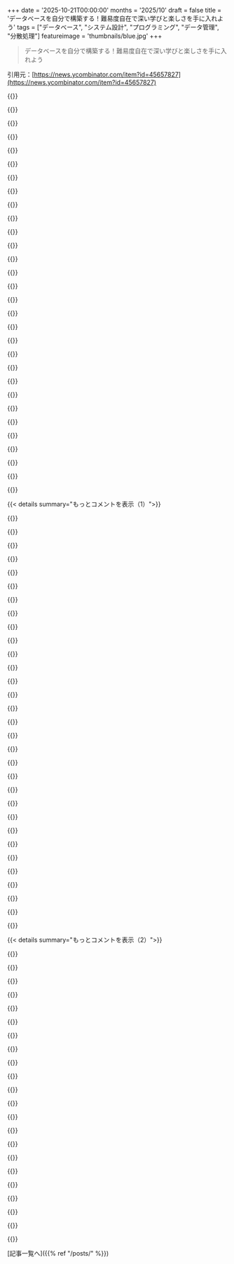 +++
date = '2025-10-21T00:00:00'
months = '2025/10'
draft = false
title = 'データベースを自分で構築する！難易度自在で深い学びと楽しさを手に入れよう'
tags = ["データベース", "システム設計", "プログラミング", "データ管理", "分散処理"]
featureimage = 'thumbnails/blue.jpg'
+++

> データベースを自分で構築する！難易度自在で深い学びと楽しさを手に入れよう

引用元：[https://news.ycombinator.com/item?id=45657827](https://news.ycombinator.com/item?id=45657827)




{{<matomeQuote body="この記事の元ネタは『Designing Data-Intensive Applications』って本だよ。O’Reillyのこのページで確認できるよ。<br>https://www.oreilly.com/library/view/designing-data-intensiv..." userName="nansdotio" createdAt="2025/10/21 16:31:51" color="#785bff">}}




{{<matomeQuote body="この記事は魅力的に書かれてるけど、データベースの定義に異論があるな。「永続的なデータ保存と効率的な検索」は、ファイルフォーマットかアクセスメソッドって呼ばれることが多いよ。俺が思うに、データベースのホントのキモは「クエリ評価」だね。PrologやSQLみたいな言語で質問を表現して、インデックスやマテリアライズドビューなんかで効率的に答えることだよ。dbmやISAMはデータベースじゃないけど、SQLiteのインメモリはデータベースだ。" userName="kragen" createdAt="2025/10/22 11:57:27" color="#ff5733">}}




{{<matomeQuote body="「永続的にデータを保存して、効率的に検索する」っていう定義の「効率的に」って言葉、見落としてるんじゃない？" userName="mb2100" createdAt="2025/10/23 11:05:43" color="">}}




{{<matomeQuote body="いや、見落としてないよ。多分、お前がISAMとかdbmが何かわかってないから、そう思うんだろうな。" userName="kragen" createdAt="2025/10/23 19:10:50" color="">}}




{{<matomeQuote body="数ヶ月前にErlangで自分なりのDBを組んだよ。Bitcaskとriak_coreは使ったけど、レプリケーションや耐障害性は自分でやった。めっちゃ楽しかったな。KVデータベースは、JSONのシリアライズ／デシリアライズから始めて、最終的にちゃんとしたレプリケートされたDBを作って、簡単なクエリ言語まで作ったんだ。難易度を自在に変えられるのがいいよ。" userName="tombert" createdAt="2025/10/22 01:47:43" color="#38d3d3">}}




{{<matomeQuote body="リポジトリとかある？プロダクションレディじゃなくてもいいよ。mnesiaやCouchDBと比べて、どうやってレプリケーションを処理したのか興味あるんだ。特にErlangがJSONをネイティブサポートした今、どうしてるか知りたいな。" userName="marci" createdAt="2025/10/22 07:20:05" color="#ff5c5c">}}




{{<matomeQuote body="ごめん、プライベートリポジトリなんだ。製品として売る野望があって、まだ諦めてないからね。でも、ほとんどの概念はオープンソースのriak_coreから来てるよ。ここだよ。<br>https://github.com/OpenRiak/riak_core" userName="tombert" createdAt="2025/10/22 13:51:52" color="#38d3d3">}}




{{<matomeQuote body="この記事のデザインと例がすごくいいね。めちゃくちゃ読みやすいよ。こういう演習はホント楽しいし、ゼロから何かを始めるのは自分の知識がどれだけあるか試される、いい機会になるんだ。" userName="skeptrune" createdAt="2025/10/21 19:10:29" color="">}}




{{<matomeQuote body="最初は「自分でDB作るな、KVデータベースも使うな、SQL使え」って即座に却下したくなったんだ。でも、よく考えたら、俺がそう言うのは、SQLを避けるために自分でDB作ったりKVデータベース使ったりして、結局SQLをひどく再発明してた経験があるからだなって。この経験は学ぶ価値があるかもしれないね。" userName="ashleyn" createdAt="2025/10/21 19:53:31" color="#ff33a1">}}




{{<matomeQuote body="ちょっとした批判だけど、Lorem ipsumの例を使ってるのが唯一気になるな。あれを見ると読み飛ばしたくなるから、現実的なデータの方が好きだよ。それ以外は、ホントにクールな記事だね。" userName="kevinqi" createdAt="2025/10/21 19:44:57" color="#ff5733">}}




{{<matomeQuote body="このリンクにある`exampledb.py`ってやつ、面白いかもよ。SQL文を生成してくれて、顧客や商品のデータを挿入してくれるんだ。テーブルも作ってくれるよ。会計の例だからちょっとつまんないけど、ランダムなデータが良い味出してるね。今はLLMがあるから、もっと面白いデータ作れるかもな。<br>http://canonical.org/~kragen/sw/dev3/exampledb.py" userName="kragen" createdAt="2025/10/22 12:01:11" color="#ff5733">}}




{{<matomeQuote body="俺も同じこと言おうと思ってたんだ。Lorem Ipsumだとデータが区別しにくいよね。動的な例だとテキスト生成が必要なのはわかるけど、ラテン語はベストな選択じゃないと思うな。記事は良かったよ、ありがとう！" userName="WD-42" createdAt="2025/10/21 20:32:26" color="">}}




{{<matomeQuote body="fooとかbarを例に使われると、俺も同じように感じるよ。" userName="doublerabbit" createdAt="2025/10/21 23:27:57" color="">}}




{{<matomeQuote body="誰かに、動物を例に使うのがいいってアドバイスもらったよ。できればサイズとか色が全然違う動物がいいって。そうするとみんなすぐにイメージできて、記憶に残るんだって。" userName="samwho" createdAt="2025/10/22 07:23:52" color="">}}




{{<matomeQuote body="記事はすごくいいんだけど、ハッシュテーブルがなんで高速で定数時間検索なのか、もっと詳しく説明してほしいな。インデックスがDBを速くする理由の核心だからさ。" userName="shellfishgene" createdAt="2025/10/22 08:38:32" color="#38d3d3">}}




{{<matomeQuote body="データベースを作るなら、この無料のオンラインブックもおすすめだよ！<br>https://build-your-own.org/database/" userName="myth_drannon" createdAt="2025/10/21 20:02:52" color="#ff5c5c">}}




{{<matomeQuote body="たしか1年くらい前だったかな、ここで誰かがbashの例でデータベースの概念を説明してる記事を見たんだけど（“bashでDBを書く”みたいなやつ）、どこにも見当たらないんだよね。誰か知ってる人いる？" userName="bionsystem" createdAt="2025/10/21 21:12:09" color="">}}




{{<matomeQuote body="これかな？<br>https://tontinton.com/posts/database-fundementals/" userName="pandaec" createdAt="2025/10/22 14:49:22" color="#ff5c5c">}}




{{<matomeQuote body="元記事の投稿者がブログで使ってるフレームワークはこれだよ。<br>https://github.com/nandanmen/NotANumber" userName="liqilin1567" createdAt="2025/10/22 13:20:42" color="">}}




{{<matomeQuote body="LSM treesはDynamoDBの基盤データ構造だけど、8000万rpsを捌けるってのはちょっと誤解を招くかな。LSMはノードレベルのストレージエンジンで使われてるだけで、分散システム全体でどうスケールするかは説明してないもんね。昔のDynamoはBerkeleyDB（B-treeかLSM）だったけど、2012年の論文からは完全にLSMベースになったって聞いたよ。" userName="jumploops" createdAt="2025/10/21 21:42:41" color="#ff5c5c">}}




{{<matomeQuote body="「こうしなきゃ」って考えると、やることが多すぎて頭がパンクしちゃうから、「maker」になれないんだよね。この記事も最初は面白いんだけど、どんどんストレスに感じてくる。汎用データベースを作りたいわけじゃないけど、もっと小さなタスクでも考えすぎちゃうんだ。" userName="keybored" createdAt="2025/10/21 20:05:49" color="">}}




{{<matomeQuote body="俺も全く同じ問題を抱えてたけど、最近は「信じること」が大事だって気づいて、かなり良くなったんだ。成功すると信じれば、問題は一時的な障害になる。でも失敗するって信じちゃうと、どんな問題も絶望的なものに見えちゃうからね。" userName="ozgrakkurt" createdAt="2025/10/22 08:04:49" color="#ff5c5c">}}




{{<matomeQuote body="君の意見は分かるんだけど、細かい情報を読むのと、それに深く関わるのは違うって思うんだ。もし本当にその要件を満たそうとしてるなら、すごく夢中になれるだろうけど、そうでなければ読み飛ばしちゃうよね。今週引っ越しなんだけど、考えるのはすっごく大変なのに、実際にやるのはそれほどでもないんだよ。" userName="browningstreet" createdAt="2025/10/21 20:13:34" color="#ff33a1">}}




{{<matomeQuote body="ADHDの可能性を考えたことある？" userName="nawgz" createdAt="2025/10/21 21:11:20" color="">}}




{{<matomeQuote body="データベースが内部でどう動くのか、ビジュアルも使ってすごく分かりやすく説明されてるね。筆者は素晴らしい先生だわ。" userName="TheAnkurTyagi" createdAt="2025/10/22 07:07:43" color="">}}




{{<matomeQuote body="この「first principles」アプローチで説明するやり方が本当に大好きだよ。これを読み進めると、その時々で何を解決すべき問題で、それがどんな別の問題を引き起こすのかを理解できて、最終的に納得できる解決策にたどり着けるんだ。" userName="constantcrying" createdAt="2025/10/21 20:23:15" color="">}}




{{<matomeQuote body="もし筆者がこれ読んでたら、サイトにRSSフィードを追加してくれない？Feedlyに追加したいんだけど。" userName="chrisallick" createdAt="2025/10/21 20:18:06" color="">}}




{{<matomeQuote body="Kill The Newsletterってサービスが、メール配信しかしてないサイトをフォローするのにすごく便利だよ。https://kill-the-newsletter.com/" userName="jayfair" createdAt="2025/10/22 05:42:49" color="#ff5733">}}




{{<matomeQuote body="omg天才じゃん、笑。こんなにシンプルで賢いユーティリティってすごいな。これ、Chrome拡張機能作ってみようかな。" userName="chrisallick" createdAt="2025/10/23 02:17:06" color="#ff33a1">}}




{{<matomeQuote body="これ、追加するのめっちゃ楽しみだったんだ！全体的にプロダクションの質が高いのに、見つからなくてマジでびっくりしたよ。" userName="jamwil" createdAt="2025/10/22 01:21:12" color="">}}




{{< details summary="もっとコメントを表示（1）">}}

{{<matomeQuote body="大学の卒業制作の一つで、C言語で基本的なデータベースを設計・プログラミングしたんだ。20年経った今でも、それがプロジェクトの中で一番面白かったと思ってるよ。" userName="darkstar_16" createdAt="2025/10/22 07:36:43" color="#ff5733">}}




{{<matomeQuote body="＞問題：データを永続的に保存し、後で効率的に参照するにはどうすればいいか？<br>ってあるけど、実際問題としてトランザクションがないなら、まだデータベースとは言えないと思うな。" userName="FpUser" createdAt="2025/10/21 19:35:08" color="#ff33a1">}}




{{<matomeQuote body="多くのデータベースはそうは思わないだろうね。" userName="dangoodmanUT" createdAt="2025/10/21 19:50:30" color="">}}




{{<matomeQuote body="代わりに2フェーズコミットを実装できるよ。データ管理でちょっと計画が必要だけど、こっちの方がずっとエレガントでスケールすると思うな。DBトランザクションは高価で無駄に複雑だよ。<br>シンプルな2フェーズコミットなら、最初は全レコードを’保留中’としてマークして、関連行が全て挿入されたら’確定済み’に更新すればOK。タイムスタンプを記録すれば再開場所が分かるしね。以前、IDをハッシュ化して特定のプロセスにマッピングし、複数プロセスが並行して決済するシステムを作ったんだけど、これめっちゃスケールしたよ。" userName="socketcluster" createdAt="2025/10/22 02:57:52" color="#ff5733">}}




{{<matomeQuote body="＞’代わりに2フェーズコミットを実装できる’ってあるけど、2フェーズコミットはシステムが分散している時のトランザクション実装の特定の方法だよ。’代わりに’って話じゃないよね。" userName="FpUser" createdAt="2025/10/22 06:06:41" color="#ff5733">}}




{{<matomeQuote body="システムは分散型である必要はないよ。一般的に、レコードの挿入とそれらの決済を分けるだけでいいんだ。" userName="socketcluster" createdAt="2025/10/23 22:32:52" color="">}}




{{<matomeQuote body="何か良いことを見つけたかもしれないね。" userName="FpUser" createdAt="2025/10/21 19:59:16" color="">}}




{{<matomeQuote body="でも、それってウェブスケールだよ！" userName="alecco" createdAt="2025/10/21 20:06:37" color="">}}




{{<matomeQuote body="「Sorting in Practice」セクションの最初の例が壊れてるみたいだよ。テキストではインメモリでソートしてからディスクに書き出すって言ってるのに、例だとディスクに書き出す時にリストが未ソートになっちゃうんだ。追記：Recapセクションのflush例（2番目のやつ）も同じことをしてるね。そこではレコードがソート順にファイルに書き込まれるって書いてあるのに。" userName="exdeejay_" createdAt="2025/10/21 20:34:06" color="#785bff">}}




{{<matomeQuote body="この4週間くらいずっとtriple store作りに時間を費やしてたんだ！この記事がもっと早く出てたらよかったな。ここに書いてあるいくつかの洞察は、俺が理解するのにかなり時間がかかったからね :)" userName="0xb0565e486" createdAt="2025/10/21 20:44:54" color="#ff5733">}}




{{<matomeQuote body="すごく良い記事だね。俺は開発者の活動を、各開発者がキーでコミットがバリューの時系列キーバリューシステムとしてモデリングしてるんだ。<br>同じ問題に直面したよ：ログがすぐ増える、インデックスが重くなる、範囲クエリが遅くなる。<br>セグメントを圧縮する時、何を捨てるかどう決めてる？鮮度と保持のバランスって難しいよね。" userName="vladpowerman" createdAt="2025/10/21 20:52:47" color="#38d3d3">}}




{{<matomeQuote body="データ量はどのくらいあるの？俺は12年分の開発データを持ってるけど、レポートは数秒、いやミリ秒単位で生成されるよ。キーパターンはどうなってる？キー設計の問題に聞こえるけど。" userName="withinboredom" createdAt="2025/10/22 07:50:30" color="#ff5c5c">}}




{{<matomeQuote body="素晴らしい投稿だし、ウェブサイトも美しいね。memtableが満杯になった時に起こるflush操作で少し混乱しちゃったんだ。新しいオンディスクセグメントが作成されるって簡単なメモがあれば助かるかな。最後のrecapでもセグメンテーションが触れられてないみたい。" userName="LourensT" createdAt="2025/10/22 10:08:39" color="#ff33a1">}}




{{<matomeQuote body="最後の方で少し曖昧になるね。インデックスは別々の（部分的な）エンティティとして描かれてるけど、これらは全部別々のファイルに保存するのかな？もしそうなら、レコードを検索するためにそれら全部を開く必要があるの？" userName="curtisblaine" createdAt="2025/10/22 07:38:14" color="#ff5c5c">}}




{{<matomeQuote body="D.B. Cooperにインスパイアされたシンプルなキーバリューストアがこれだよ。`~/bin/cooper-db-set`と`~/bin/cooper-db-get`のシェルスクリプトが書いてあるね。キーとバリューを`/dev/null`に書き込むってジョークかな。" userName="235ylkj" createdAt="2025/10/21 19:01:43" color="">}}




{{<matomeQuote body="/dev/nullは再起動後も永続的だしキャッシュにも優しいから、バッチリカバーしてくれるよ。" userName="MathMonkeyMan" createdAt="2025/10/21 19:49:39" color="">}}




{{<matomeQuote body="もうすでに、アクセス集中しすぎてダウンしちゃったみたいだね。" userName="DiabloD3" createdAt="2025/10/21 20:05:14" color="">}}




{{<matomeQuote body="このブログ記事のレイアウト、俺だけがめちゃくちゃ気に入ってるのかな？" userName="orliesaurus" createdAt="2025/10/21 21:05:59" color="">}}




{{<matomeQuote body="インタラクティブなのは素晴らしいけど、これ『Designing Data-Intensive Applications』から完全にパクってるじゃん。文字通り全部の内容が第3章のインタラクティブ版だよ。引用元を明記すべきじゃない？" userName="saxelsen" createdAt="2025/10/21 20:48:03" color="#ff5733">}}




{{<matomeQuote body="やあ！記事の著者だよ。文章自体は俺自身の言葉なんだけど、論理構造と例は確かにDDIAの第3章を基にしてたんだ。これは俺のミスだね。サイトは適切な引用元表記に更新されたよ。" userName="nansdotio" createdAt="2025/10/22 15:19:21" color="#ff33a1">}}




{{<matomeQuote body="ありがとう、これをスレッドのトップテキストに追加したよ。" userName="tomhow" createdAt="2025/10/22 00:09:22" color="">}}




{{<matomeQuote body="おいおい、それじゃ不十分だろ。a) 親コメントは“丸パクリ”って言ってたのに、君は“インスパイアされた”って薄めてるけど、どっちなの？ b) HNでこの投稿を編集しただけで、実際の元の記事にはまだ引用元が一切書かれてないよ。" userName="oneeyedpigeon" createdAt="2025/10/22 09:14:12" color="#ff5c5c">}}




{{<matomeQuote body="うん、その通りだね。記事の出版社と連絡を取ったよ。コミュニケーションの詳細は開示できないけど、ヘッダーテキストを更新したし（最初のコメントの疑惑を見た時に投稿した内容に）、投稿の評価も下げたよ。" userName="tomhow" createdAt="2025/10/22 11:54:31" color="#ff5733">}}




{{<matomeQuote body="“データベースは一つの問題を解決するために作られた：<br>“データを永続的に保存し、後で効率的に検索するにはどうすればいいか？””ってあるけど、これって二つの問題じゃないの？" userName="4ndrewl" createdAt="2025/10/21 18:01:24" color="">}}




{{<matomeQuote body="俺、いつもライトオンリーなデータベースを出荷したいと思ってたんだ。超高速でね。" userName="i_k_k" createdAt="2025/10/21 18:40:44" color="">}}




{{<matomeQuote body="データを永続的に保存して、効率的に検索できるようにする*ってのは、一つの問題に聞こえるよ。" userName="dayjaby" createdAt="2025/10/21 18:12:02" color="">}}




{{<matomeQuote body="記事の文脈が分からないけど、きっと選択肢が二つあるって話だね。" userName="SirFatty" createdAt="2025/10/21 18:22:41" color="">}}




{{<matomeQuote body="それ、ログ記録にはかなり役立ちそうだね。" userName="archerx" createdAt="2025/10/21 18:58:26" color="">}}




{{<matomeQuote body="もし後で復元できないなら、それは永続性があるとは言えないよ。" userName="cjbgkagh" createdAt="2025/10/21 18:23:40" color="">}}




{{<matomeQuote body="過去のメモリ状態をどう再構築するかが根本的な問題だよね。ストレージや検索効率、信頼性、セキュリティとか、色んな要素の優先順位がデータベース設計の鍵になるんだ。" userName="grokgrok" createdAt="2025/10/21 18:33:27" color="#ff33a1">}}

{{</details>}}




{{< details summary="もっとコメントを表示（2）">}}

{{<matomeQuote body="これって、一方通行のエレベーターみたいなもんだね。" userName="pratik661" createdAt="2025/10/21 18:59:56" color="">}}




{{<matomeQuote body="メッセージを瓶に入れて、一番都合の良いブラックホールにポイっと投げ込む感じだね。" userName="stvltvs" createdAt="2025/10/21 18:45:58" color="">}}




{{<matomeQuote body="EventStoreDBって、だいたいこんな感じの仕組みだよね。<br>データの完全削除は、データファイルを書き直す scavenge の時だけだよ。" userName="pcdevils" createdAt="2025/10/21 18:57:45" color="#38d3d3">}}




{{<matomeQuote body="ブラックホールに入れたら、瓶が復元不能なほど圧縮されちゃうんじゃないの？" userName="BetaDeltaAlpha" createdAt="2025/10/21 18:57:36" color="">}}




{{<matomeQuote body="あれはジョークだと思うよ。君は追記専用のLSM treeデータベースみたいに解釈したようだけど、GPは読み込みなしの書き込み専用、つまり `echo $data ＞ /dev/null` みたいに言いたかったんじゃないかな。" userName="hxtk" createdAt="2025/10/21 19:32:25" color="#ff33a1">}}




{{<matomeQuote body="もし書き込み専用で、読み込みが全然発生しないなら、`/dev/null`に書き込んでも全然困らないよね。" userName="warkdarrior" createdAt="2025/10/21 18:59:47" color="#45d325">}}




{{<matomeQuote body="過去のメモリ状態を再構築するってどうやるの？それが根本的な問題だよね。でも、過去のメモリ状態の再構築って、データベース層で対応しなきゃいけない要件になることって、めったにないし、ほぼないんじゃないかな。" userName="kiitos" createdAt="2025/10/21 19:09:06" color="">}}




{{<matomeQuote body="80年代にさ、うちの大学の教授が「ライトオンリーメモリ」っていうコンセプトのプレゼンを、シンポジウムで採択されたんだってさ。いい時代だったな、マジで。" userName="elygre" createdAt="2025/10/21 18:52:28" color="">}}




{{<matomeQuote body="ただデータを保存したいだけならファイルで十分だよ。でも検索が面倒だし効率悪いよね。永続ストレージが解決済みだとして、データベースの存在意義はデータを効率的に検索することにあるって言える。永続ストレージは前提だけど、それが発明された理由なんだよ。" userName="prerok" createdAt="2025/10/21 19:14:01" color="#785bff">}}




{{<matomeQuote body="もう少し詳しく説明してくれない？普通のCRUDアプリだと、データを永続化して後でロードできるようにするモデルがあるよね。分析目的でデータを取り込むこともあるだろうけど、それは「過去のメモリ状態を再構築する」ってのにはあまり当てはまらない気がするな。" userName="nonethewiser" createdAt="2025/10/21 19:37:07" color="">}}




{{<matomeQuote body="それは二つの小さい問題を含む一つの問題だけど、本当に難しいのは（三つ目の問題だとして）それらを一つにまとめることだよ。もし君がその二つの問題を別々に解決することに限定したら、役に立つデータベースは作れないだろうね。" userName="mrighele" createdAt="2025/10/21 20:08:56" color="#785bff">}}




{{<matomeQuote body="「データを永続的に保存する」ってのは、「検索できる」ってことだよね。だって、検索できなかったら永続的に保存されてるかなんてわからないでしょ。ただ、「効率的に」って部分は、別の問題として考えてもいいと思うよ。" userName="SahAssar" createdAt="2025/10/21 18:37:18" color="#ff5733">}}




{{<matomeQuote body="そんなに低いところから数えるの、忘れちゃったよ。ゼロゼロ — https://www.youtube.com/watch?v=3t6L-FlfeaI" userName="datadrivenangel" createdAt="2025/10/21 19:59:47" color="">}}




{{<matomeQuote body="「特定のやり方でデータを保存する」ってのはどうかな。そっちの方が一つの問題っぽいし、もっと大きな問題空間を含んでる気がするけどね。" userName="nonethewiser" createdAt="2025/10/21 19:38:33" color="">}}




{{<matomeQuote body="バックアップにも役立つよ、ただし復元する必要がない限りね。" userName="Etheryte" createdAt="2025/10/21 20:11:10" color="#45d325">}}




{{<matomeQuote body="問題は2つに分けられるって言っても、実際は1つだよ。それはね、「未知のクライアントとアクセスパターンが、ACIDに則って、競合をブロックせずに、高速にデータを永続保存して効率的に検索できる方法」っていう問題なんだ。んで、SQLを追加すると…（痛っ！）って感じ。" userName="mamcx" createdAt="2025/10/21 22:23:46" color="#785bff">}}




{{<matomeQuote body="この指摘がHacker Newsで真剣な議論を呼んでるのが面白いね。俺も1つか2つか考えちゃう。「AとB」ってあるから2つに見えるけど、同じコインの裏表にも思える。哲学と屁理屈の境目は微妙だね。<br>データベースが解決すべき問題がもし2つなら、「データを永続的に保存する」ってのもそうなる。でも、それはデータベース以前から解決済みだよね。「データを効率的に検索できるように保存する」ってのが1つの問題って言う方が公平じゃないかな？" userName="nonethewiser" createdAt="2025/10/21 19:42:41" color="#45d325">}}




{{<matomeQuote body="「データを永続的に保存して、後で効率的に検索する方法？」<br>「それって2つの問題じゃないの？」<br>ライトオンリーのデータベースを作るならね。それなら/dev/nullに書き込むだけでいいじゃん。" userName="lelanthran" createdAt="2025/10/22 05:55:49" color="#38d3d3">}}




{{<matomeQuote body="じゃあ、寝る前に読むのにちょうど良いね。" userName="mewpmewp2" createdAt="2025/10/21 19:30:47" color="">}}




{{<matomeQuote body="人々が入れるようにするデータベースだね。出口は後で考えるとして、別のフロアから出るのはストレッチゴールにしよう。" userName="rzzzt" createdAt="2025/10/21 19:02:37" color="">}}




{{<matomeQuote body="それか、ただのパタノスターだね。" userName="theideaofcoffee" createdAt="2025/10/21 20:19:54" color="">}}

{{</details>}}



[記事一覧へ]({{% ref "/posts/" %}})
